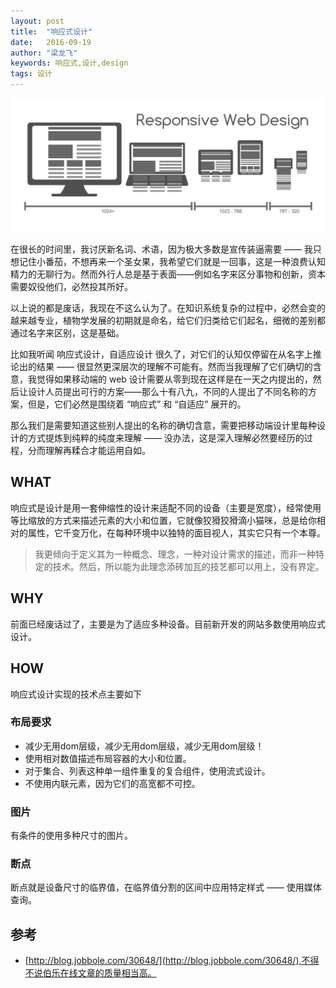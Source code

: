 ```yaml
---
layout: post
title:  "响应式设计"
date:   2016-09-19
author: "梁龙飞"
keywords: 响应式,设计,design
tags: 设计
---
```

![jif](/image/responsive_web_design.png)

在很长的时间里，我讨厌新名词、术语，因为极大多数是宣传装逼需要 —— 我只想记住小番茄，不想再来一个圣女果，我希望它们就是一回事，这是一种浪费认知精力的无聊行为。然而外行人总是基于表面——例如名字来区分事物和创新，资本需要奴役他们，必然投其所好。

以上说的都是废话，我现在不这么认为了。在知识系统复杂的过程中，必然会变的越来越专业，植物学发展的初期就是命名，给它们归类给它们起名，细微的差别都通过名字来区别，这是基础。

比如我听闻 响应式设计，自适应设计 很久了，对它们的认知仅停留在从名字上推论出的结果 —— 很显然更深层次的理解不可能有。然而当我理解了它们确切的含意，我觉得如果移动端的 web 设计需要从零到现在这样是在一天之内提出的，然后让设计人员提出可行的方案——那么十有八九，不同的人提出了不同名称的方案，但是，它们必然是围绕着 “响应式” 和 “自适应” 展开的。

那么我们是需要知道这些别人提出的名称的确切含意，需要把移动端设计里每种设计的方式提炼到纯粹的纯度来理解 —— 没办法，这是深入理解必然要经历的过程，分而理解再糅合才能运用自如。

## WHAT

响应式是设计是用一套伸缩性的设计来适配不同的设备（主要是宽度），经常使用等比缩放的方式来描述元素的大小和位置，它就像狡猾狡猾滴小猫咪，总是给你相对的属性，它千变万化，在每种环境中以独特的面目视人，其实它只有一个本尊。

> 我更倾向于定义其为一种概念、理念，一种对设计需求的描述，而非一种特定的技术。然后，所以能为此理念添砖加瓦的技艺都可以用上，没有界定。

## WHY
前面已经废话过了，主要是为了适应多种设备。目前新开发的网站多数使用响应式设计。

## HOW
响应式设计实现的技术点主要如下

### 布局要求

- 减少无用dom层级，减少无用dom层级，减少无用dom层级！
- 使用相对数值描述布局容器的大小和位置。
- 对于集合、列表这种单一组件重复的复合组件，使用流式设计。
- 不使用内联元素，因为它们的高宽都不可控。

### 图片
有条件的使用多种尺寸的图片。

### 断点
断点就是设备尺寸的临界值，在临界值分割的区间中应用特定样式 —— 使用媒体查询。


## 参考
- [http://blog.jobbole.com/30648/](http://blog.jobbole.com/30648/),不得不说伯乐在线文章的质量相当高。







